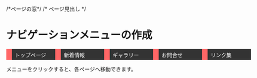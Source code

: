 <title> リストを作成と活用 </title> /*ページの窓*/

<style>

 ul{
    list-style-type: none;
    display: flex;
    padding-left: 0px;
 }
 a{
   display: block;
   width:100px;
   background-color: #333333;
   border-left: solid 15px #FF6666;
   padding: 6px 8px 4px;
   margin-right: 15px
   font-size: 14px;
   text-decoration:none;
   color: #FFFFFF;
 }
 a:hover{
   background-color: #FF9999;
   font-weight: bold;
   color: #000000;
 }
   
</style>
</head>
<body>
/* ページ見出し */

<h1> ナビゲーションメニューの作成 </h1> 
<ul>
  <li><a href="index.html">トップページ</a></li>
  <li><a href="info.html">新着情報</a></li>
  <li><a href="gullery.html">ギャラリー</a></li>
  <li><a href="contact.html">お問合せ</a></li>
  <li><a href="link.html">リンク集</a></li>
</ul>
<p>メニューをクリックすると、各ページへ移動できます。</p>
</body>
</html>

